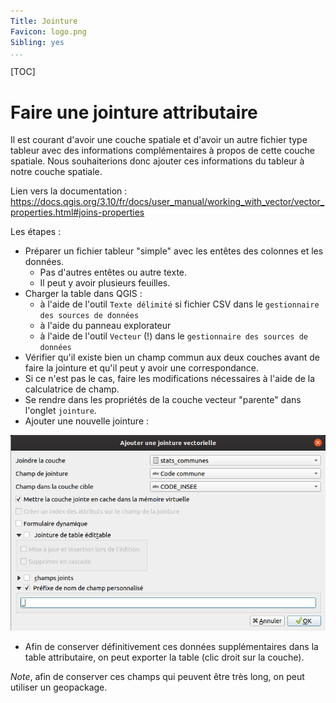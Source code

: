 ```yaml
---
Title: Jointure
Favicon: logo.png
Sibling: yes
...
```


[TOC]

# Faire une jointure attributaire

Il est courant d'avoir une couche spatiale et d'avoir un autre fichier type tableur avec
des informations complémentaires à propos de cette couche spatiale. Nous souhaiterions donc ajouter ces informations 
du tableur à notre couche spatiale.

Lien vers la documentation : 
https://docs.qgis.org/3.10/fr/docs/user_manual/working_with_vector/vector_properties.html#joins-properties

Les étapes : 

* Préparer un fichier tableur "simple" avec les entêtes des colonnes et les données.
    * Pas d'autres entêtes ou autre texte.
    * Il peut y avoir plusieurs feuilles.
* Charger la table dans QGIS : 
    * à l'aide de l'outil `Texte délimité` si fichier CSV dans le `gestionnaire des sources de données`
    * à l'aide du panneau explorateur
    * à l'aide de l'outil `Vecteur` (!) dans le `gestionnaire des sources de données`
* Vérifier qu'il existe bien un champ commun aux deux couches avant de faire la jointure et qu'il peut y avoir une correspondance.
* Si ce n'est pas le cas, faire les modifications nécessaires à l'aide de la calculatrice de champ.
* Se rendre dans les propriétés de la couche vecteur "parente" dans l'onglet `jointure`.
* Ajouter une nouvelle jointure :

![](media/jointure_attributaire.png "Les statistiques sur une table")

* Afin de conserver définitivement ces données supplémentaires dans la table attributaire, on peut exporter la table (clic droit sur la couche).

*Note*, afin de conserver ces champs qui peuvent être très long, on peut utiliser un geopackage.
